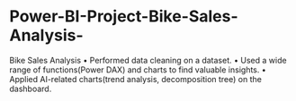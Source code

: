 # Power-BI-Project-Bike-Sales-Analysis-
Bike Sales Analysis 
• Performed data cleaning on a dataset.
• Used a wide range of functions(Power DAX) and charts to find valuable insights.
• Applied AI-related charts(trend analysis, decomposition tree) on the dashboard.

